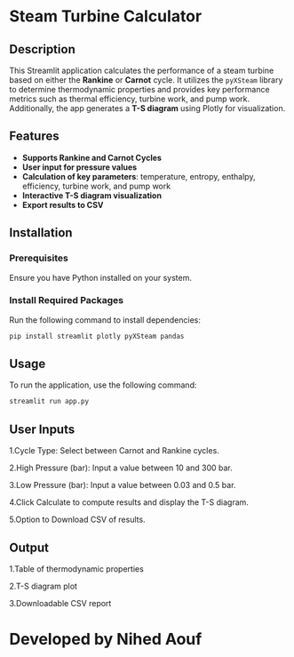 # Steam Turbine Calculator

## Description

This Streamlit application calculates the performance of a steam turbine based on either the **Rankine** or **Carnot** cycle. It utilizes the `pyXSteam` library to determine thermodynamic properties and provides key performance metrics such as thermal efficiency, turbine work, and pump work. Additionally, the app generates a **T-S diagram** using Plotly for visualization.

## Features

- **Supports Rankine and Carnot Cycles**
- **User input for pressure values**
- **Calculation of key parameters**: temperature, entropy, enthalpy, efficiency, turbine work, and pump work
- **Interactive T-S diagram visualization**
- **Export results to CSV**

## Installation

### Prerequisites

Ensure you have Python installed on your system.

### Install Required Packages

Run the following command to install dependencies:

```bash
pip install streamlit plotly pyXSteam pandas
```
## Usage

To run the application, use the following command:
```bash
streamlit run app.py
```
## User Inputs

1.Cycle Type: Select between Carnot and Rankine cycles.

2.High Pressure (bar): Input a value between 10 and 300 bar.

3.Low Pressure (bar): Input a value between 0.03 and 0.5 bar.

4.Click Calculate to compute results and display the T-S diagram.

5.Option to Download CSV of results.

## Output

1.Table of thermodynamic properties

2.T-S diagram plot

3.Downloadable CSV report

# Developed by Nihed Aouf

